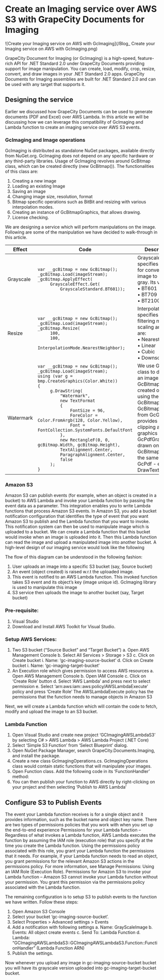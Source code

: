 # Create an Imaging service over AWS S3 with GrapeCity Documents for Imaging

![Create your Imaging service on AWS with GcImaging](/Blog_ Create your Imaging service on AWS with GcImaging.png)

GrapeCity Document for Imaging (or GcImaging) is a high-speed, feature-rich API for .NET Standard 2.0 under GrapeCity Documents providing support for image manipulation. You can create, load, modify, crop, resize, convert, and draw images in your .NET Standard 2.0 apps.  GrapeCity Documents for Imaging assemblies are built for .NET Standard 2.0 and can be used with any target that supports it. 

## Designing the service
Earlier we discussed how GrapeCity Documents can be used to generate documents (PDF and Excel) over AWS Lambda. In this article we will be discussing how we can leverage this compatibility of GcImaging and Lambda function to create an imaging service over AWS S3 events.

### GcImaging and Image operations
GcImaging is distributed as standalone NuGet packages, available directly from NuGet.org. GcImaging does not depend on any specific hardware or any third-party libraries. Usage of GcImaging revolves around GcBitmap class, which can be created directly (new GcBitmap()). The functionalities of this class are:

1.	Creating a new image
2.	Loading an existing Image
3.	Saving an image
4.	Changing image size, resolution, format
5.	Bitmap specific operations such as BitBit and resizing with various interpolation modes.
6.	Creating an instance of GcBitmapGraphics, that allows drawing.
7.	License checking.

We are designing a service which will perform manipulations on the image. Following are some of the manipulation we have decided to walk-through in this article.

|Effect|Code|Description/Remarks|
|---|---|---|
|Grayscale|```var __gcBitmap = new GcBitmap();```<br>```_gcBitmap.Load(imageStream);```<br>```_gcBitmap.ApplyEffect(```<br>```     GrayscaleEffect.Get(```<br>```         GrayscaleStandard.BT601));```|GrayscaleStandard enum specifies the standard used for converting full-color image to monochromatic gray. Its values are:<br>•	BT601<br>•	BT709<br>•	BT2100|
|Resize|```var __gcBitmap = new GcBitmap();```<br>```_gcBitmap.Load(imageStream);```<br>```_gcBitmap.Resize(```<br>```     100,```<br>```     100,```<br>```      InterpolationMode.NearestNeighbor);```|InterpolationMode enum specifies the sampling or filtering mode to use when scaling an image. Its values are:<br>•	NearestNeighbor<br>•	Linear<br>•	Cubic<br>•	Downscale|
|Watermark|```var __gcBitmap = new GcBitmap();```<br>```_gcBitmap.Load(imageStream);```<br>```using (var g = bmp.CreateGraphics(Color.White))```<br>```{```<br>```     g.DrawString(```<br>```         "Watermark",```<br>```         new TextFormat```<br>```         {```<br>```             FontSize = 96,```<br>```             ForeColor = Color.FromArgb(128, Color.Yellow),```<br>```             Font = FontCollection.SystemFonts.DefaultFont```<br>```         },```<br>```         new RectangleF(0, 0, gcBitmap.Width, gcBitmap.Height),```<br>```         TextAlignment.Center,```<br>```         ParagraphAlignment.Center,```<br>```         false```<br>```     );```<br>```}```|We use GcBitmapGraphics class to draw watermark on an image. An instance of GcBitmapGraphics can be created on a GcBitmap using the method GcBitmap.CreateGraphics(). GcBitmapGraphics derives from GcGraphics and provides drawing, filling, clipping and other normal graphics operations, like GcPdfGraphics. Text can be drawn on a GcBitmapGraphics using the same methods as in GcPdf - e.g. DrawTextLayout.|

### Amazon S3

Amazon S3 can publish events (for example, when an object is created in a bucket) to AWS Lambda and invoke your Lambda function by passing the event data as a parameter. This integration enables you to write Lambda functions that process Amazon S3 events. In Amazon S3, you add a bucket notification configuration that identifies the type of event that you want Amazon S3 to publish and the Lambda function that you want to invoke. This notification system can then be used to manipulate image which is uploaded to a bucket. We can create a Lambda function that this bucket would invoke when an image is uploaded into it. Then this Lambda function can read the image and upload a manipulated image into another bucket. A high-level design of our imaging service would look like the following


The flow of this diagram can be understood in the following fashion:
1.	User uploads an image into a specific S3 bucket (say, Source bucket)
2.	An event (object created) is raised w.r.t the uploaded image.
3.	This event is notified to an AWS Lambda function. This invoked function takes S3 event and its object’s key (image unique id). GcImaging library is used to manipulate this image
4.	S3 service then uploads the image to another bucket (say, Target bucket)

### Pre-requisite:

1.	Visual Studio
2.	Download and Install AWS Toolkit for Visual Studio.

### Setup AWS Services:
1.	Two S3 bucket (“Source Bucket” and “Target Bucket”)
a.	Open AWS Management Console
b.	Select All Services > Storage > S3 
c.	Click on Create bucket
i.	Name: ‘gc-imaging-source-bucket’
d.	Click on Create bucket
i.	Name: ‘gc-imaging-target-bucket’
2.	An Execution role which gives permission to access AWS resources
a.	Open AWS Management Console
b.	Open IAM Console
c.	Click on ‘Create Role’ button
d.	Select ‘AWS Lambda’ and press next to select permission
e.	Select ‘arn:aws:iam::aws:policy/AWSLambdaExecute’ policy and press ‘Create Role’
The AWSLambdaExecute policy has the permissions that the function needs to manage objects in Amazon S3

Next, we will create a Lambda function which will contain the code to fetch, modify and upload the image to an S3 bucket.

### Lambda Function

1.	Open Visual Studio and create new project ‘GCImagingAWSLambdaS3’ by selecting C# > AWS Lambda > AWS Lambda Project (.NET Core)
2.	Select ‘Simple S3 Function’ from ‘Select Blueprint’ dialog.
3.	Open NuGet Package Manager, search GrapeCity.Documents.Imaging, and install the package.
4.	Create a new class GcImagingOperations.cs. GcImagingOperations class would contain static functions that will manipulate your images.
5.	Open Function class. Add the following code in its ‘FunctionHandler’ method:
6.	You can then publish your function to AWS directly by right-clicking on your project and then selecting ‘Publish to AWS Lambda’

## Configure S3 to Publish Events

The event your Lambda function receives is for a single object and it provides information, such as the bucket name and object key name. There are two types of permissions policies that you work with when you set up the end-to-end experience
Permissions for your Lambda function – Regardless of what invokes a Lambda function, AWS Lambda executes the function by assuming the IAM role (execution role) that you specify at the time you create the Lambda function. Using the permissions policy associated with this role, you grant your Lambda function the permissions that it needs. For example, if your Lambda function needs to read an object, you grant permissions for the relevant Amazon S3 actions in the permissions policy. For more information, see Manage Permissions: Using an IAM Role (Execution Role).
Permissions for Amazon S3 to invoke your Lambda function – Amazon S3 cannot invoke your Lambda function without your permission. You grant this permission via the permissions policy associated with the Lambda function.

The remaining configuration is to setup S3 to publish events to the function we have written. Follow these steps:
1.	Open Amazon S3 Console
2.	Select your bucket ‘gc-imaging-source-bucket’.
3.	Select Properties > Advanced settings > Events
4.	Add a notification with following settings
a.	Name: GrayScaleImage
b.	Events: All object create events
c.	Send To: Lambda Function
d.	Lambda: “GCImagingAWSLambdaS3::GCImagingAWSLambdaS3.Function::FunctionHandler” (Lambda Function ARN)
5.	Publish the settings.

Now whenever you upload any image in gc-imaging-source-bucket bucket you will have its grayscale version uploaded into gc-imaging-target-bucket bucket. 
